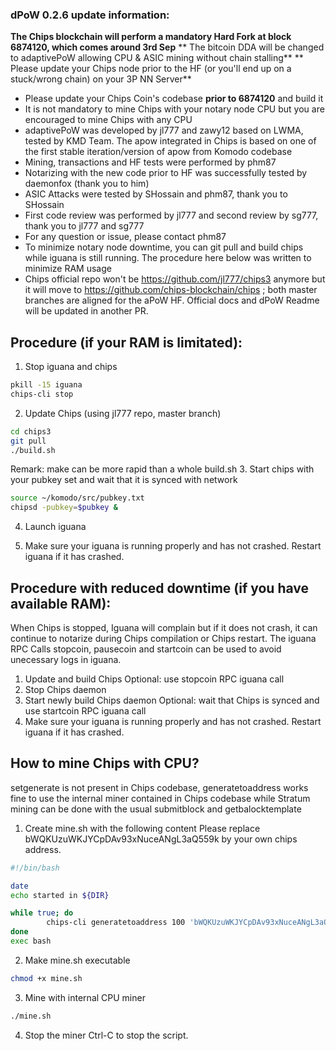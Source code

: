 ### dPoW 0.2.6 update information:

**The Chips blockchain will perform a mandatory Hard Fork at block 6874120, which comes around 3rd Sep**
** The bitcoin DDA will be changed to adaptivePoW allowing CPU & ASIC mining without chain stalling**
** Please update your Chips node prior to the HF (or you'll end up on a stuck/wrong chain) on your 3P NN Server**

- Please update your Chips Coin's codebase **prior to 6874120** and build it
- It is not mandatory to mine Chips with your notary node CPU but you are encouraged to mine Chips with any CPU
- adaptivePoW was developed by jl777 and zawy12 based on LWMA, tested by KMD Team. The apow integrated in Chips is based on one of the first stable iteration/version of apow from Komodo codebase
- Mining, transactions and HF tests were performed by phm87
- Notarizing with the new code prior to HF was successfully tested by daemonfox (thank you to him)
- ASIC Attacks were tested by SHossain and phm87, thank you to SHossain
- First code review was performed by jl777 and second review by sg777, thank you to jl777 and sg777
- For any question or issue, please contact phm87
- To minimize notary node downtime, you can git pull and build chips while iguana is still running. The procedure here below was written to minimize RAM usage
- Chips official repo won't be https://github.com/jl777/chips3 anymore but it will move to https://github.com/chips-blockchain/chips ; both master branches are aligned for the aPoW HF. Official docs and dPoW Readme will be updated in another PR.

## Procedure (if your RAM is limitated):
1. Stop iguana and chips
```bash
pkill -15 iguana
chips-cli stop
```
2. Update Chips (using jl777 repo, master branch)
```bash
cd chips3
git pull
./build.sh
```
Remark: make can be more rapid than a whole build.sh
3. Start chips with your pubkey set and wait that it is synced with network
```bash
source ~/komodo/src/pubkey.txt
chipsd -pubkey=$pubkey &
```
4. Launch iguana

5. Make sure your iguana is running properly and has not crashed. Restart iguana if it has crashed.


## Procedure with reduced downtime (if you have available RAM):
When Chips is stopped, Iguana will complain but if it does not crash, it can continue to notarize during Chips compilation or Chips restart.
The iguana RPC Calls stopcoin, pausecoin and startcoin can be used to avoid unecessary logs in iguana.

1. Update and build Chips
Optional: use stopcoin RPC iguana call
2. Stop Chips daemon
3. Start newly build Chips daemon
Optional: wait that Chips is synced and use startcoin RPC iguana call
4. Make sure your iguana is running properly and has not crashed. Restart iguana if it has crashed.


## How to mine Chips with CPU?
setgenerate is not present in Chips codebase, generatetoaddress works fine to use the internal miner contained in Chips codebase while Stratum mining can be done with the usual submitblock and getbalocktemplate

1. Create mine.sh with the following content
Please replace bWQKUzuWKJYCpDAv93xNuceANgL3aQ559k by your own chips address.
```bash
#!/bin/bash

date
echo started in ${DIR}

while true; do
        chips-cli generatetoaddress 100 'bWQKUzuWKJYCpDAv93xNuceANgL3aQ559k' 1000000
done
exec bash
```

2. Make mine.sh executable
```bash
chmod +x mine.sh
```

3. Mine with internal CPU miner
```bash
./mine.sh
```

4. Stop the miner
Ctrl-C to stop the script. 

